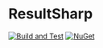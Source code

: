 # ResultSharp 

[![Build and Test](https://github.com/nekronos/ResultSharp/workflows/Build%20and%20Test/badge.svg)](https://github.com/nekronos/ResultSharp/actions)
[![NuGet](https://img.shields.io/nuget/v/ResultSharp.svg?color=mediumturquoise&logo=NuGet)](https://www.nuget.org/packages/ResultSharp/)
